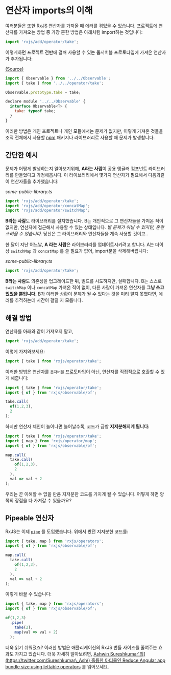 # 연산자 imports의 이해

여러분들은 또한 RxJS 연산자를 가져올 때 에러를 겪었을 수 있습니다. 프로젝트에 연산자를 가져오는 방법 중 가장 흔한 방법은 아래처럼 import하는 것입니다:

```javascript
import 'rxjs/add/operator/take';
```

이렇게하면 프로젝트 전반에 걸쳐 사용할 수 있는 옵저버블 프로토타입에 가져온 연산자가 추가됩니다:

[\(Source\)](https://github.com/ReactiveX/rxjs/blob/master/src/add/operator/take.ts)

```javascript
import { Observable } from '../../Observable';
import { take } from '../../operator/take';

Observable.prototype.take = take;

declare module '../../Observable' {
  interface Observable<T> {
    take: typeof take;
  }
}
```

이러한 방법은 개인 프로젝트나 개인 모듈에서는 문제가 없지만, 이렇게 가져온 것들을 조직 전체에서 사용할 [npm](https://www.npmjs.com/) 패키지나 라이브러리로 사용할 때 문제가 발생합니다.

## 간단한 예시

문제가 어떻게 발생하는지 알아보기위해, **A라는 사람**이 공용 앵귤러 컴포넌트 라이브러리를 만들었다고 가정해봅시다. 이 라이브러리에서 몇가지 연산자가 필요해서 다음과같이 연산자들을 추가했습니다:

_some-public-library.ts_

```javascript
import 'rxjs/add/operator/take';
import 'rxjs/add/operator/concatMap';
import 'rxjs/add/operator/switchMap';
```

**B라는 사람**도 라이브러리를 설치했습니다. B는 개인적으로 그 연산자들을 가져온 적이 없지만, 연산자에 접근해서 사용할 수 있는 상태입니다. _별 문제가 아닐 수 있지만, 혼란스러울 수 있습니다._ 당신은 그 라이브러리와 연산자들을 계속 사용할 것이고..

한 달이 지난 어느날, **A 라는 사람**은 라이브러리를 업데이트시키려고 합니다. A는 더이상 `switchMap` 과 `concatMap` 를 쓸 필요가 없어, import문을 삭제해버립니다:

_some-public-library.ts_

```javascript
import 'rxjs/add/operator/take';
```

**B라는 사람**도 의존성을 업그레이드한 뒤, 빌드를 시도하지만, 실패합니다. B는 스스로 `switchMap` 이나 `concatMap` 가져온 적이 없이, 다른 사람이 가져온 연산자를 **그냥 쓰고 있었을 뿐입니다.** B가 이러한 상황이 문제가 될 수 있다는 것을 미리 알지 못했다면, 에러를 추적하는데 시간이 걸릴 지 모릅니다.

## 해결 방법

연산자를 아래와 같이 가져오지 말고,

```javascript
import 'rxjs/add/operator/take';
```

이렇게 가져와보세요:

```javascript
import { take } from 'rxjs/operator/take';
```

이러한 방법은 연산자를 `옵저버블` 프로토타입이 아닌, 연산자를 직접적으로 호출할 수 있게 해줍니다:

```javascript
import { take } from 'rxjs/operator/take';
import { of } from 'rxjs/observable/of';

take.call(
  of(1,2,3), 
  2
);
```

하지만 연산자 체인이 늘어나면 늘어날수록, 코드가 금방 **지저분해지게 됩니다**:

```javascript
import { take } from 'rxjs/operator/take';
import { map } from 'rxjs/operator/map';
import { of } from 'rxjs/observable/of';

map.call(
  take.call(
    of(1,2,3), 
    2
  ),
  val => val + 2
);
```

우리는 곧 이해할 수 없을 만큼 지저분한 코드를 가지게 될 수 있습니다. 어떻게 하면 양쪽의 장점을 다 가져갈 수 있을까요?

## Pipeable 연산자

RxJS는 이제 [`pipe`](https://github.com/ReactiveX/rxjs/blob/755df9bf908108974e38aaff79887279f2cde008/src/Observable.ts#L305-L329) 를 도입했습니다. 위에서 봤던 지저분한 코드를:

```javascript
import { take, map } from 'rxjs/operators';
import { of } from 'rxjs/observable/of';

map.call(
  take.call(
    of(1,2,3), 
    2
  ),
  val => val + 2
);
```

이렇게 바꿀 수 있습니다:

```javascript
import { take, map } from 'rxjs/operators';
import { of } from 'rxjs/observable/of';

of(1,2,3)
  .pipe(
    take(2),
    map(val => val + 2)
  );
```

더욱 읽기 쉬워졌죠? 이러한 방법은 애플리케이션의 RxJS 번들 사이즈를 줄여주는 효과도 가지고 있습니다. 더욱 자세히 알아보려면, [Ashwin Sureshkumar'의\]\(https://twitter.com/Sureshkumar\_Ash\) 훌륭한 아티클인 Reduce Angular app bundle size using lettable operators](https://hackernoon.com/rxjs-reduce-bundle-size-using-lettable-operators-418307295e85) 를 읽어보세요.

